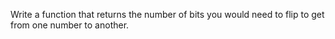 Write a function that returns the number of bits you would need to flip to get from one number to another.
